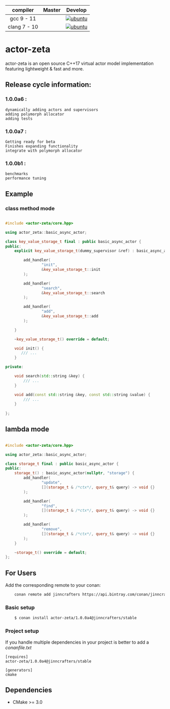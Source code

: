 
| compiler  | Master | Develop |
|:---:|:---:|:---:|
| gcc 9 - 11 | |[![ubuntu](https://github.com/0xBYTESHIFT/actors-framework/actions/workflows/ubuntu_gcc.yaml/badge.svg?branch=main)](https://github.com/0xBYTESHIFT/actors-framework/actions/workflows/ubuntu_gcc.yaml) |
|clang 7 - 10 | |[![ubuntu](https://github.com/0xBYTESHIFT/actors-framework/actions/workflows/ubuntu_clang.yaml/badge.svg?branch=main)](https://github.com/0xBYTESHIFT/actors-framework/actions/workflows/ubuntu_clang.yaml)|

actor-zeta
========================

actor-zeta is an open source C++17 virtual actor model implementation featuring lightweight & fast and more.

## Release cycle information:
### 1.0.0a6 : 
    dynamically adding actors and supervisors 
    adding polymorph allocator 
    adding tests

### 1.0.0a7 :
    Getting ready for beta
    Finishes expanding functionality
    integrate with polymorph allocator

### 1.0.0b1 :
    benchmarks 
    performance tuning

## Example

### class method mode 

```C++

#include <actor-zeta/core.hpp>

using actor_zeta::basic_async_actor;

class key_value_storage_t final : public basic_async_actor {
public:
    explicit key_value_storage_t(dummy_supervisor &ref) : basic_async_actor(ref, "storage") {

        add_handler(
                "init",
                &key_value_storage_t::init
        );

        add_handler(
                "search",
                &key_value_storage_t::search
        );

        add_handler(
                "add",
                &key_value_storage_t::add
        );

    }

    ~key_value_storage_t() override = default;

    void init() {
       /// ...
    }

private:

    void search(std::string &key) {
        /// ...
    }

    void add(const std::string &key, const std::string &value) {
        /// ...
    }
    
};

```

## lambda mode

```C++

#include <actor-zeta/core.hpp>

using actor_zeta::basic_async_actor;

class storage_t final : public basic_async_actor {
public:
    storage_t() : basic_async_actor(nullptr, "storage") {
        add_handler(
                "update",
                [](storage_t & /*ctx*/, query_t& query) -> void {}
        );

        add_handler(
                "find",
                [](storage_t & /*ctx*/, query_t& query) -> void {}
        );

        add_handler(
                "remove",
                [](storage_t & /*ctx*/, query_t& query) -> void {}
        );
    }

    ~storage_t() override = default;
};

```

## For Users

Add the corresponding remote to your conan:

```bash
    conan remote add jinncrafters https://api.bintray.com/conan/jinncrafters/conan
```

### Basic setup
```bash
    $ conan install actor-zeta/1.0.0a4@jinncrafters/stable
```
### Project setup

If you handle multiple dependencies in your project is better to add a *conanfile.txt*

    [requires]
    actor-zeta/1.0.0a4@jinncrafters/stable

    [generators]
    cmake

## Dependencies

* CMake >= 3.0
